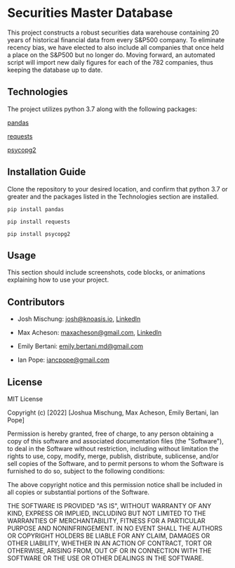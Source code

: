 # Securities Master Database

This project constructs a robust securities data warehouse containing 20 years of historical financial data from every S&P500 company. To eliminate recency bias, we have elected to also include all companies that once held a place on the S&P500 but no longer do. Moving forward, an automated script will import new daily figures for each of the 782 companies, thus keeping the database up to date. 

## Technologies

The project utilizes python 3.7 along with the following packages:

[pandas](https://pandas.pydata.org/)

[requests](https://pypi.org/project/requests/)

[psycopg2](https://pypi.org/project/psycopg2/)



## Installation Guide

Clone the repository to your desired location, and confirm that python 3.7 or greater and the packages listed in the Technologies section are installed.

`pip install pandas`

`pip install requests`

`pip install psycopg2`

## Usage

This section should include screenshots, code blocks, or animations explaining how to use your project.

## Contributors

- Josh Mischung: [josh@knoasis.io](josh@knoasis.io), [LinkedIn](https://www.linkedin.com/in/joshmischung/)

- Max Acheson: maxacheson@gmail.com, [LinkedIn](https://www.linkedin.com/in/max-acheson-75093a19a/)

- Emily Bertani: emily.bertani.md@gmail.com

- Ian Pope: iancpope@gmail.com

## License

MIT License

Copyright (c) [2022] [Joshua Mischung, Max Acheson, Emily Bertani, Ian Pope]

Permission is hereby granted, free of charge, to any person obtaining a copy
of this software and associated documentation files (the "Software"), to deal
in the Software without restriction, including without limitation the rights
to use, copy, modify, merge, publish, distribute, sublicense, and/or sell
copies of the Software, and to permit persons to whom the Software is
furnished to do so, subject to the following conditions:

The above copyright notice and this permission notice shall be included in all
copies or substantial portions of the Software.

THE SOFTWARE IS PROVIDED "AS IS", WITHOUT WARRANTY OF ANY KIND, EXPRESS OR
IMPLIED, INCLUDING BUT NOT LIMITED TO THE WARRANTIES OF MERCHANTABILITY,
FITNESS FOR A PARTICULAR PURPOSE AND NONINFRINGEMENT. IN NO EVENT SHALL THE
AUTHORS OR COPYRIGHT HOLDERS BE LIABLE FOR ANY CLAIM, DAMAGES OR OTHER
LIABILITY, WHETHER IN AN ACTION OF CONTRACT, TORT OR OTHERWISE, ARISING FROM,
OUT OF OR IN CONNECTION WITH THE SOFTWARE OR THE USE OR OTHER DEALINGS IN THE
SOFTWARE.
